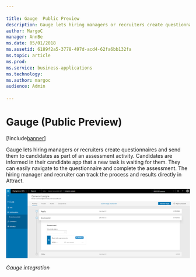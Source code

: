 ```yaml
---

title: Gauge  Public Preview 
description: Gauge lets hiring managers or recruiters create questionnaires and send them to candidates as part of an assessment activity.
author: MargoC
manager: AnnBe
ms.date: 05/01/2018
ms.assetid: 6189f2a5-3778-497d-acd4-62fa6bb132fa
ms.topic: article
ms.prod: 
ms.service: business-applications
ms.technology: 
ms.author: margoc
audience: Admin

---
```

#  Gauge (Public Preview)


[!include[banner](../../../includes/banner.md)]

Gauge lets hiring managers or recruiters create questionnaires and send them to
candidates as part of an assessment activity. Candidates are informed in their
candidate app that a new task is waiting for them. They can easily navigate to
the questionnaire and complete the assessment. The hiring manager and recruiter
can track the process and results directly in Attract.

![A screenshot showing Gauge integration, which allows candidate assessment data to be integrated into Talent](media/gauge-public-preview-1.png "A screenshot showing Gauge integration, which allows candidate assessment data to be integrated into Talent")
<!-- Talent_Assessment activities_A.png -->


*Gauge integration*
